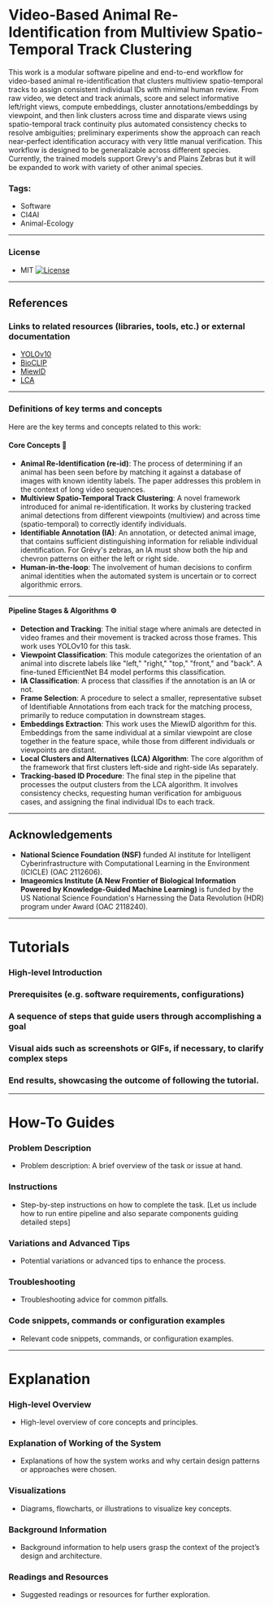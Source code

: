 # Video-Based Animal Re-Identification from Multiview Spatio-Temporal Track Clustering

This work is a modular software pipeline and end-to-end workflow for video-based animal re-identification that clusters multiview spatio-temporal tracks to assign consistent individual IDs with minimal human review. From raw video, we detect and track animals, score and select informative left/right views, compute embeddings, cluster annotations/embeddings by viewpoint, and then link clusters across time and disparate views using spatio-temporal track continuity plus automated consistency checks to resolve ambiguities; preliminary experiments show the approach can reach near-perfect identification accuracy with very little manual verification. This workflow is designed to be generalizable across different species. Currently, the trained models support Grevy's and Plains Zebras but it will be expanded to work with variety of other animal species.

### Tags: 
- Software
- CI4AI
- Animal-Ecology

---

### License
- MIT [![License](https://img.shields.io/badge/License-MIT-yellow.svg)](https://opensource.org/licenses/MIT)

---
  
## References

### Links to related resources (libraries, tools, etc.) or external documentation
* [YOLOv10](https://github.com/THU-MIG/yolov10)
* [BioCLIP](https://github.com/Imageomics/bioclip)
* [MiewID](https://github.com/WildMeOrg/wbia-plugin-miew-id)
* [LCA](https://github.com/WildMeOrg/lca)

---

### Definitions of key terms and concepts

Here are the key terms and concepts related to this work:


#### Core Concepts 🐾

* **Animal Re-Identification (re-id)**: The process of determining if an animal has been seen before by matching it against a database of images with known identity labels. The paper addresses this problem in the context of long video sequences.
* **Multiview Spatio-Temporal Track Clustering**: A novel framework introduced for animal re-identification. It works by clustering tracked animal detections from different viewpoints (multiview) and across time (spatio-temporal) to correctly identify individuals.
* **Identifiable Annotation (IA)**: An annotation, or detected animal image, that contains sufficient distinguishing information for reliable individual identification. For Grévy's zebras, an IA must show both the hip and chevron patterns on either the left or right side.
* **Human-in-the-loop**: The involvement of human decisions to confirm animal identities when the automated system is uncertain or to correct algorithmic errors.

---
#### Pipeline Stages & Algorithms ⚙️

* **Detection and Tracking**: The initial stage where animals are detected in video frames and their movement is tracked across those frames. This work uses YOLOv10 for this task.
* **Viewpoint Classification**: This module categorizes the orientation of an animal into discrete labels like "left," "right," "top," "front," and "back". A fine-tuned EfficientNet B4 model performs this classification.
* **IA Classification**: A process that classifies if the annotation is an IA or not.
* **Frame Selection**: A procedure to select a smaller, representative subset of Identifiable Annotations from each track for the matching process, primarily to reduce computation in downstream stages.
* **Embeddings Extraction**: This work uses the MiewID algorithm for this. Embeddings from the same individual at a similar viewpoint are close together in the feature space, while those from different individuals or viewpoints are distant.
* **Local Clusters and Alternatives (LCA) Algorithm**: The core algorithm of the framework that first clusters left-side and right-side IAs separately.
* **Tracking-based ID Procedure**: The final step in the pipeline that processes the output clusters from the LCA algorithm. It involves consistency checks, requesting human verification for ambiguous cases, and assigning the final individual IDs to each track.

---
   
## Acknowledgements

* **National Science Foundation (NSF)** funded AI institute for Intelligent Cyberinfrastructure with Computational Learning in the Environment (ICICLE) (OAC 2112606).
* **Imageomics Institute (A New Frontier of Biological Information Powered by Knowledge-Guided Machine Learning)** is funded by the US National Science Foundation's Harnessing the Data Revolution (HDR) program under Award (OAC 2118240).


---

# Tutorials


### High-level Introduction
### Prerequisites (e.g. software requirements, configurations)
### A sequence of steps that guide users through accomplishing a goal
### Visual aids such as screenshots or GIFs, if necessary, to clarify complex steps
### End results, showcasing the outcome of following the tutorial.



---

# How-To Guides

### Problem Description 
- Problem description: A brief overview of the task or issue at hand.

### Instructions
- Step-by-step instructions on how to complete the task. [Let us include how to run entire pipeline and also separate components guiding detailed steps]

### Variations and Advanced Tips
- Potential variations or advanced tips to enhance the process.

### Troubleshooting
- Troubleshooting advice for common pitfalls.

### Code snippets, commands or configuration examples
- Relevant code snippets, commands, or configuration examples.


---

# Explanation

### High-level Overview
- High-level overview of core concepts and principles.

### Explanation of Working of the System
- Explanations of how the system works and why certain design patterns or approaches were chosen.

### Visualizations
- Diagrams, flowcharts, or illustrations to visualize key concepts.

### Background Information
- Background information to help users grasp the context of the project’s design and architecture.

### Readings and Resources
- Suggested readings or resources for further exploration.

